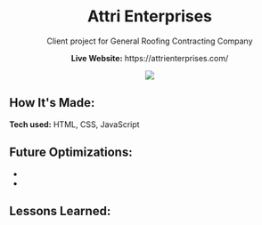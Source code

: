 <div align="center">
  <h1>Attri Enterprises</h1>
  <p>Client project for General Roofing Contracting Company</p>
  <p><b>Live Website:</b> https://attrienterprises.com/</p>
</div>

<div align="center">
  <img src="./attri-preview.gif">
</div>

## How It's Made:

**Tech used:** HTML, CSS, JavaScript



## Future Optimizations:

<ul>
  <li></li>
  <li></li>
</ul>

## Lessons Learned:

